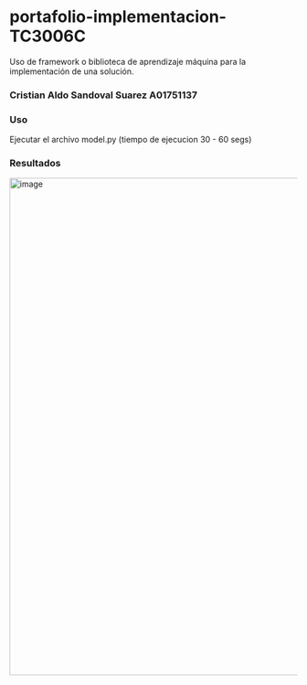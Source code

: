 # portafolio-implementacion-TC3006C
Uso de framework o biblioteca de aprendizaje máquina para la implementación de una solución.
### Cristian Aldo Sandoval Suarez A01751137

### Uso 
Ejecutar el archivo model.py (tiempo de ejecucion 30 - 60 segs)

### Resultados

<img width="870" alt="image" src="https://user-images.githubusercontent.com/36939850/189810457-c41b6578-fc49-487d-821e-7c1c2fdf8f40.png">
